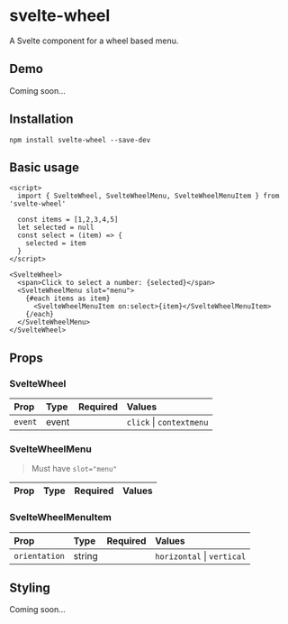 # svelte-wheel

A Svelte component for a wheel based menu.

## Demo

Coming soon...

## Installation

```
npm install svelte-wheel --save-dev
```

## Basic usage

```
<script>
  import { SvelteWheel, SvelteWheelMenu, SvelteWheelMenuItem } from 'svelte-wheel'

  const items = [1,2,3,4,5]
  let selected = null
  const select = (item) => {
    selected = item
  }
</script>

<SvelteWheel>
  <span>Click to select a number: {selected}</span>
  <SvelteWheelMenu slot="menu">
    {#each items as item}
      <SvelteWheelMenuItem on:select>{item}</SvelteWheelMenuItem>
    {/each}
  </SvelteWheelMenu>
</SvelteWheel>
```

## Props

### SvelteWheel

| Prop               | Type            | Required | Values
| :----------------- | :-------------- | :------- | :----------------------------------
| `event`            | event           |          | `click` \| `contextmenu`

### SvelteWheelMenu

> Must have `slot="menu"`

| Prop               | Type            | Required | Values
| :----------------- | :-------------- | :------- | :----------------------------------

### SvelteWheelMenuItem

| Prop               | Type            | Required | Values
| :----------------- | :-------------- | :------- | :----------------------------------
| `orientation`      | string          |          | `horizontal` \| `vertical`

## Styling

Coming soon...
